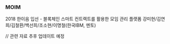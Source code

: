 ### MOIM

2018 한이음 입선 - 블록체인 스마트 컨트랙트를 활용한 모임 관리 플랫폼 강미현/김연희/김철환/백선희/조소현/이명철(한국IBM, 멘토)

// 관련 자료 추후 업데이트 예정
